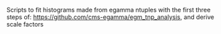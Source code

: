 Scripts to fit histograms made from egamma ntuples with the first three steps of: https://github.com/cms-egamma/egm_tnp_analysis, and derive scale factors
